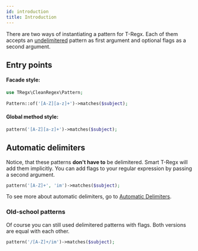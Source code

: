 ```yaml
---
id: introduction
title: Introduction
---
```


There are two ways of instantiating a pattern for T-Regx. Each of them accepts an [undelimitered](delimiters.md) pattern
as first argument and optional flags as a second argument. 

## Entry points

#### Facade style:
```php
use TRegx\CleanRegex\Pattern;
 
Pattern::of('[A-Z][a-z]+')->matches($subject);
```

#### Global method style:
```php
pattern('[A-Z][a-z]+')->matches($subject);
```

## Automatic delimiters

Notice, that these patterns **don't have to** be delimitered. Smart T-Regx will add them implicitly.
You can add flags to your regular expression by passing a second argument.
```php
pattern('[A-Z]+', 'im')->matches($subject);
```

To see more about automatic delimiters, go to [Automatic Delimiters](delimiters.md).

### Old-school patterns

Of course you can still used delimitered patterns with flags. Both versions are equal with each other.
```php
pattern('/[A-Z]+/im')->matches($subject);
```
